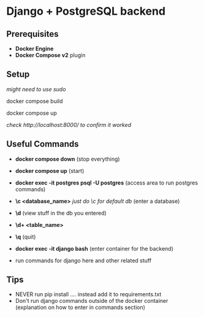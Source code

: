 # Django + PostgreSQL backend

## Prerequisites

- **Docker Engine**
- **Docker Compose v2** plugin

## Setup
*might need to use sudo*

docker compose build

docker compose up

*check http://localhost:8000/ to confirm it worked*

## Useful Commands

- **docker compose down** (stop everything)
- **docker compose up** (start)

- **docker exec -it postgres psql -U postgres** (access area to run postgres commands)
- **\c <database_name>** *just do \c for default db* (enter a database)
- **\d** (view stuff in the db you entered)
- **\d+ <table_name>**
- **\q** (quit)

- **docker exec -it django bash** (enter container for the backend)
- run commands for django here and other related stuff

## Tips
- NEVER run pip install ....   instead add it to requirements.txt
- Don't run django commands outside of the docker container (explanation on how to enter in commands section)
